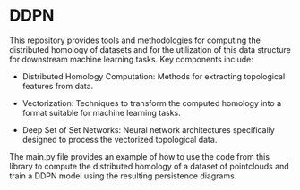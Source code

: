 # DDPN

This repository provides tools and methodologies for computing the distributed homology of datasets and for the utilization of this data structure for downstream machine learning tasks. Key components include:

 - Distributed Homology Computation: Methods for extracting topological features from data.

 - Vectorization: Techniques to transform the computed homology into a format suitable for machine learning tasks.

 - Deep Set of Set Networks: Neural network architectures specifically designed to process the vectorized topological data.


The main.py file provides an example of how to use the code from this library to compute the distributed homology of a dataset of pointclouds and train a DDPN model using the resulting persistence diagrams.
